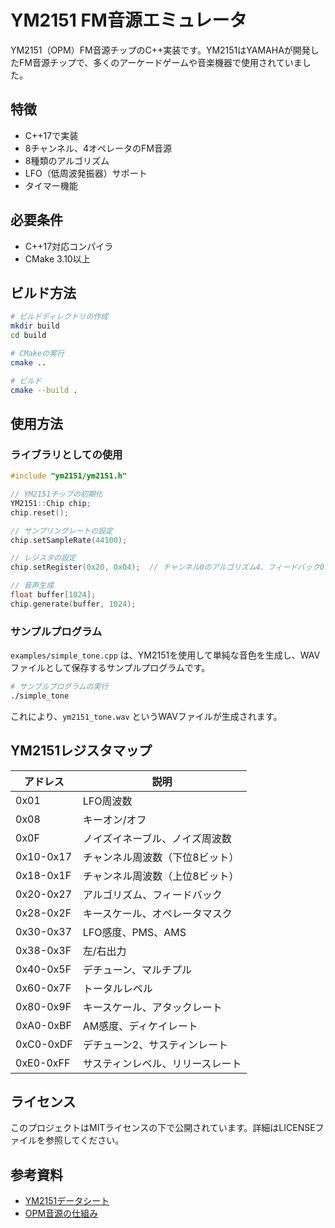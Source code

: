 # YM2151 FM音源エミュレータ

YM2151（OPM）FM音源チップのC++実装です。YM2151はYAMAHAが開発したFM音源チップで、多くのアーケードゲームや音楽機器で使用されていました。

## 特徴

- C++17で実装
- 8チャンネル、4オペレータのFM音源
- 8種類のアルゴリズム
- LFO（低周波発振器）サポート
- タイマー機能

## 必要条件

- C++17対応コンパイラ
- CMake 3.10以上

## ビルド方法

```bash
# ビルドディレクトリの作成
mkdir build
cd build

# CMakeの実行
cmake ..

# ビルド
cmake --build .
```

## 使用方法

### ライブラリとしての使用

```cpp
#include "ym2151/ym2151.h"

// YM2151チップの初期化
YM2151::Chip chip;
chip.reset();

// サンプリングレートの設定
chip.setSampleRate(44100);

// レジスタの設定
chip.setRegister(0x20, 0x04);  // チャンネル0のアルゴリズム4、フィードバック0

// 音声生成
float buffer[1024];
chip.generate(buffer, 1024);
```

### サンプルプログラム

`examples/simple_tone.cpp` は、YM2151を使用して単純な音色を生成し、WAVファイルとして保存するサンプルプログラムです。

```bash
# サンプルプログラムの実行
./simple_tone
```

これにより、`ym2151_tone.wav` というWAVファイルが生成されます。

## YM2151レジスタマップ

| アドレス | 説明 |
|---------|------|
| 0x01    | LFO周波数 |
| 0x08    | キーオン/オフ |
| 0x0F    | ノイズイネーブル、ノイズ周波数 |
| 0x10-0x17 | チャンネル周波数（下位8ビット） |
| 0x18-0x1F | チャンネル周波数（上位8ビット） |
| 0x20-0x27 | アルゴリズム、フィードバック |
| 0x28-0x2F | キースケール、オペレータマスク |
| 0x30-0x37 | LFO感度、PMS、AMS |
| 0x38-0x3F | 左/右出力 |
| 0x40-0x5F | デチューン、マルチプル |
| 0x60-0x7F | トータルレベル |
| 0x80-0x9F | キースケール、アタックレート |
| 0xA0-0xBF | AM感度、ディケイレート |
| 0xC0-0xDF | デチューン2、サスティンレート |
| 0xE0-0xFF | サスティンレベル、リリースレート |

## ライセンス

このプロジェクトはMITライセンスの下で公開されています。詳細はLICENSEファイルを参照してください。

## 参考資料

- [YM2151データシート](https://www.vgmpf.com/Wiki/images/f/f6/YM2151_-_Manual.pdf)
- [OPM音源の仕組み](http://www.retropc.net/mm/sound/opm/index.htm)
